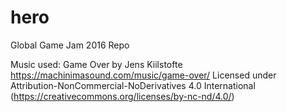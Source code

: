 # hero
Global Game Jam 2016 Repo


Music used: Game Over by Jens Kiilstofte https://machinimasound.com/music/game-over/
Licensed under Attribution-NonCommercial-NoDerivatives 4.0 International (https://creativecommons.org/licenses/by-nc-nd/4.0/)
